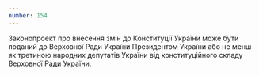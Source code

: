 ```yaml
---
number: 154
---
```


Законопроект про внесення змін до Конституції України може бути поданий до Верховної Ради України Президентом України
або не менш як третиною народних депутатів України від конституційного складу Верховної Ради України.
